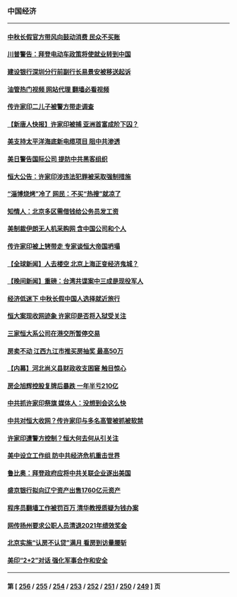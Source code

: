 ### 中国经济
---
#### [中秋长假官方带风向鼓动消费 民众不买账](../../pages/ncid283/n14083725.md?09291245) 
#### [川普警告：拜登电动车政策将使就业转到中国](../../pages/ncid283/n14083621.md?09291245) 
#### [建设银行深圳分行前副行长易景安被移送起诉](../../pages/ncid283/n14083402.md?09291245) 
#### [油管热门视频 网站代理 翻墙必看视频](http://138.2.39.72:81/youtube.html?epic-marker?09291245)
#### [传许家印二儿子被警方带走调查](../../pages/ncid283/n14083635.md?09291245) 
#### [【新唐人快报】许家印被捕 亚洲首富成阶下囚？](../../pages/ncid283/n14082800.md?09291245) 
#### [美支持太平洋海底新电缆项目 阻中共渗透](../../pages/ncid283/n14083331.md?09291245) 
#### [美日警告国际公司 提防中共黑客组织](../../pages/ncid283/n14083565.md?09291245) 
#### [恒大公告：许家印涉违法犯罪被采取强制措施](../../pages/ncid283/n14083294.md?09291245) 
#### [“淄博烧烤”冷了 网民：不买“热搜”就凉了](../../pages/ncid283/n14083268.md?09291245) 
#### [知情人：北京多区需借钱给公务员发工资](../../pages/ncid283/n14083062.md?09291245) 
#### [美制裁伊朗无人机采购网 含中国公司和个人](../../pages/ncid283/n14083227.md?09291245) 
#### [传许家印被上铐带走 专家谈恒大帝国坍塌](../../pages/ncid283/n14083051.md?09291245) 
#### [【全球新闻】人去楼空 北京上海正变经济鬼城？](../../pages/ncid283/n14083089.md?09291245) 
#### [【晚间新闻】重磅：台湾共谍案中三成是现役军人](../../pages/ncid283/n14082584.md?09291245) 
#### [经济低迷下 中秋长假中国人选择就近旅行](../../pages/ncid283/n14083009.md?09291245) 
#### [恒大案现收网迹象 许家印是否将入狱受关注](../../pages/ncid283/n14082995.md?09291245) 
#### [三家恒大系公司在港交所暂停交易](../../pages/ncid283/n14082804.md?09291245) 
#### [房卖不动 江西九江市推买房抽奖 最高50万](../../pages/ncid283/n14082705.md?09291245) 
#### [【内幕】河北尚义县财政收支困窘 触目惊心](../../pages/ncid283/n14082516.md?09291245) 
#### [房企旭辉控股复牌后暴跌 一年半亏210亿](../../pages/ncid283/n14082660.md?09291245) 
#### [中共抓许家印祭旗 媒体人：没想到会这么快](../../pages/ncid283/n14082659.md?09291245) 
#### [中共对恒大收网？传许家印与多名高管被抓被软禁](../../pages/ncid283/n14082624.md?09291245) 
#### [许家印遭警方控制？恒大何去何从引关注](../../pages/ncid283/n14082588.md?09291245) 
#### [美中设立工作组 防中共经济危机重击世界](../../pages/ncid283/n14082582.md?09291245) 
#### [鲁比奥：拜登政府应将中共关联企业逐出美国](../../pages/ncid283/n14082564.md?09291245) 
#### [盛京银行拟向辽宁资产出售1760亿元资产](../../pages/ncid283/n14082558.md?09291245) 
#### [程序员翻墙工作被罚百万 清华教授质疑为钱办案](../../pages/ncid283/n14082545.md?09291245) 
#### [网传扬州要求公职人员清退2021年绩效奖金](../../pages/ncid283/n14082511.md?09291245) 
#### [北京实施“认房不认贷”满月 看房到访量腰斩](../../pages/ncid283/n14082404.md?09291245) 
#### [美印“2+2”对话 强化军事合作和安全](../../pages/ncid283/n14082487.md?09291245) 

---
#### 第 [ [256](./256.md?09291245) / [255](./255.md?09291245) / [254](./254.md?09291245) / [253](./253.md?09291245) / [252](./252.md?09291245) / [251](./251.md?09291245) / [250](./250.md?09291245) / [249](./249.md?09291245) ] 页
